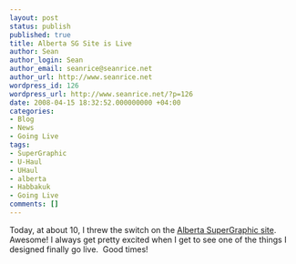 ```yaml
---
layout: post
status: publish
published: true
title: Alberta SG Site is Live
author: Sean
author_login: Sean
author_email: seanrice@seanrice.net
author_url: http://www.seanrice.net
wordpress_id: 126
wordpress_url: http://www.seanrice.net/?p=126
date: 2008-04-15 18:32:52.000000000 +04:00
categories:
- Blog
- News
- Going Live
tags:
- SuperGraphic
- U-Haul
- UHaul
- alberta
- Habbakuk
- Going Live
comments: []
---
```

Today, at about 10, I threw the switch on the <a href="http://www.uhaul.com/supergraphics/landing.aspx?site_id=169&amp;sort_order=0">Alberta SuperGraphic site</a>. Awesome! I always get pretty excited when I get to see one of the things I designed finally go live.  Good times!
